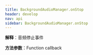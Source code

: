 ```yaml
---
title: BackgroundAudioManager.onStop
header: develop
nav: api
sidebar: BackgroundAudioManager.onStop
---
```



**解释**：音频停止事件

**方法参数**：Function callback
 

